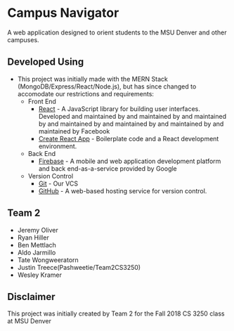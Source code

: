 # Campus Navigator

A web application designed to orient students to the MSU Denver and other campuses.

## Developed Using

* This project was initially made with the MERN Stack (MongoDB/Express/React/Node.js), but has since changed to accomodate our restrictions and requirements:
    * Front End
        * [React](https://reactjs.org/) - A JavaScript library for building user interfaces. Developed and maintained by and maintained by and maintained by and maintained by and maintained by and maintained by and maintained by Facebook
        * [Create React App](https://github.com/facebook/create-react-app) - Boilerplate code and a React development environment.
    * Back End
        * [Firebase](https://firebase.google.com/) - A mobile and web application development platform and back end-as-a-service provided by Google
    * Version Control
        * [Git](https://git-scm.com/) - Our VCS
        * [GitHub](https://github.com/) - A web-based hosting service for version control.

## Team 2
* Jeremy Oliver
* Ryan Hiller
* Ben Mettlach
* Aldo Jarmillo
* Tate Wongweeratorn
* Justin Treece(Pashweetie/Team2CS3250)
* Wesley Kramer

## Disclaimer
This project was initially created by Team 2 for the Fall 2018 CS 3250 class at MSU Denver

